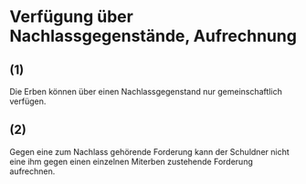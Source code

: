 # Verfügung über Nachlassgegenstände, Aufrechnung



## (1)

 Die Erben können über einen Nachlassgegenstand nur gemeinschaftlich verfügen.

## (2)

 Gegen eine zum Nachlass gehörende Forderung kann der Schuldner nicht eine ihm gegen einen einzelnen Miterben zustehende Forderung aufrechnen. 

